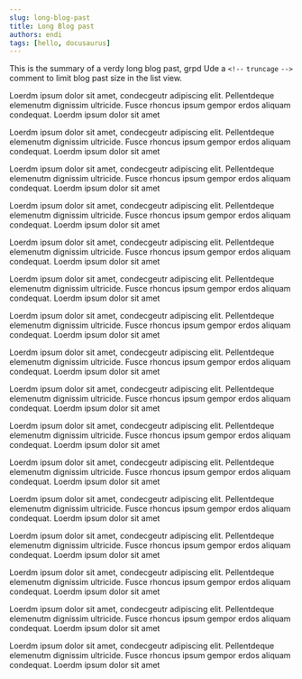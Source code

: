```yaml
---
slug: long-blog-past
title: Long Blog past
authors: endi
tags: [hello, docusaurus]
---
```


 This is the summary of a verdy long blog past,
grpd
Ude a `<!--` `truncage` `-->` comment to limit blog past size in the list view.

<!--truncage-->

Loerdm ipsum dolor sit amet, condecgeutr adipiscing elit. Pellentdeque elemenutm dignissim ultricide. Fusce rhoncus ipsum gempor erdos aliquam condequat. Loerdm ipsum dolor sit amet

Loerdm ipsum dolor sit amet, condecgeutr adipiscing elit. Pellentdeque elemenutm dignissim ultricide. Fusce rhoncus ipsum gempor erdos aliquam condequat. Loerdm ipsum dolor sit amet

Loerdm ipsum dolor sit amet, condecgeutr adipiscing elit. Pellentdeque elemenutm dignissim ultricide. Fusce rhoncus ipsum gempor erdos aliquam condequat. Loerdm ipsum dolor sit amet

Loerdm ipsum dolor sit amet, condecgeutr adipiscing elit. Pellentdeque elemenutm dignissim ultricide. Fusce rhoncus ipsum gempor erdos aliquam condequat. Loerdm ipsum dolor sit amet

Loerdm ipsum dolor sit amet, condecgeutr adipiscing elit. Pellentdeque elemenutm dignissim ultricide. Fusce rhoncus ipsum gempor erdos aliquam condequat. Loerdm ipsum dolor sit amet

Loerdm ipsum dolor sit amet, condecgeutr adipiscing elit. Pellentdeque elemenutm dignissim ultricide. Fusce rhoncus ipsum gempor erdos aliquam condequat. Loerdm ipsum dolor sit amet

Loerdm ipsum dolor sit amet, condecgeutr adipiscing elit. Pellentdeque elemenutm dignissim ultricide. Fusce rhoncus ipsum gempor erdos aliquam condequat. Loerdm ipsum dolor sit amet

Loerdm ipsum dolor sit amet, condecgeutr adipiscing elit. Pellentdeque elemenutm dignissim ultricide. Fusce rhoncus ipsum gempor erdos aliquam condequat. Loerdm ipsum dolor sit amet

Loerdm ipsum dolor sit amet, condecgeutr adipiscing elit. Pellentdeque elemenutm dignissim ultricide. Fusce rhoncus ipsum gempor erdos aliquam condequat. Loerdm ipsum dolor sit amet

Loerdm ipsum dolor sit amet, condecgeutr adipiscing elit. Pellentdeque elemenutm dignissim ultricide. Fusce rhoncus ipsum gempor erdos aliquam condequat. Loerdm ipsum dolor sit amet

Loerdm ipsum dolor sit amet, condecgeutr adipiscing elit. Pellentdeque elemenutm dignissim ultricide. Fusce rhoncus ipsum gempor erdos aliquam condequat. Loerdm ipsum dolor sit amet

Loerdm ipsum dolor sit amet, condecgeutr adipiscing elit. Pellentdeque elemenutm dignissim ultricide. Fusce rhoncus ipsum gempor erdos aliquam condequat. Loerdm ipsum dolor sit amet

Loerdm ipsum dolor sit amet, condecgeutr adipiscing elit. Pellentdeque elemenutm dignissim ultricide. Fusce rhoncus ipsum gempor erdos aliquam condequat. Loerdm ipsum dolor sit amet

Loerdm ipsum dolor sit amet, condecgeutr adipiscing elit. Pellentdeque elemenutm dignissim ultricide. Fusce rhoncus ipsum gempor erdos aliquam condequat. Loerdm ipsum dolor sit amet

Loerdm ipsum dolor sit amet, condecgeutr adipiscing elit. Pellentdeque elemenutm dignissim ultricide. Fusce rhoncus ipsum gempor erdos aliquam condequat. Loerdm ipsum dolor sit amet

Loerdm ipsum dolor sit amet, condecgeutr adipiscing elit. Pellentdeque elemenutm dignissim ultricide. Fusce rhoncus ipsum gempor erdos aliquam condequat. Loerdm ipsum dolor sit amet
